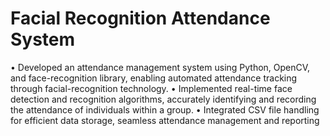 # Facial Recognition Attendance System
• Developed an attendance management system using Python, OpenCV, and face-recognition library, enabling automated attendance tracking through facial-recognition technology.
• Implemented real-time face detection and recognition algorithms, accurately identifying and recording the attendance of individuals within a group.
• Integrated CSV file handling for efficient data storage, seamless attendance management and reporting

